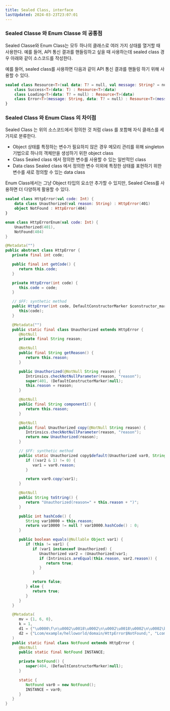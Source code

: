 ```yaml
---
title: Sealed Class, interface
lastUpdated: 2024-03-23T23:07:01
---
```


### Sealed Classe 와 Enum Classe 의 공통점

Sealed Classe와 Enum Class는 모두 하나의 클래스로 여러 가지 상태를 열거할 때 사용한다.
예를 들어, API 통신 결과를 핸들링하고 싶을 때 사용하는데 sealed class 경우 아래와 같이 소스코드를 작성한다.

예를 들어, sealed class를 사용하면  다음과 같이 API 통신 결과를 핸들링 하기 위해 사용할 수 있다.

```kotlin
sealed class Resource<T>(val data: T? = null, val message: String? = null) {
	class Success<T>(data: T) : Resource<T>(data)
    class Loading<T>(data: T? = null) : Resource<T>(data)
    class Error<T>(message: String, data: T? = null) : Resource<T>(message, data)
}
```

### Sealed Class 와 Enum Class 의 차이점

Sealed Class 는 위의 소스코드에서 정의한 것 처럼 class 를 포함해 자식 클래스를 세 가지로 분류한다.
- Object 
    상태를 특정하는 변수가 필요하지 않은 경우 메모리 관리를 위해 singleton 기법으로 하나의 객체만을 생성하기 위한 object class
- Class
    Sealed class 에서 정의한 변수를 사용할 수 있는 일반적인 class
- Data class
    Sealed class 에서 정의한 변수 이외에 특정한 상태를 표현하기 위한 변수를 새로 정의할 수 있는 data class

Enum Class에서는 그냥 Object 타입의 요소만 추가할 수 있지만, Sealed Cless를 사용하면 더 다양하게 활용할 수 있다.

```kotlin
sealed class HttpError(val code: Int) {
	data class Unauthorized(val reason: String) : HttpError(401)
    object NotFound : HttpError(404)
}
```

```kotlin
enum class HttpErrorEnum(val code: Int) {
	Unauthorized(401),
    NotFound(404)
}
```

```java
@Metadata("")
public abstract class HttpError {
   private final int code;

   public final int getCode() {
      return this.code;
   }

   private HttpError(int code) {
      this.code = code;
   }

   // $FF: synthetic method
   public HttpError(int code, DefaultConstructorMarker $constructor_marker) {
      this(code);
   }

   @Metadata("")
   public static final class Unauthorized extends HttpError {
      @NotNull
      private final String reason;

      @NotNull
      public final String getReason() {
         return this.reason;
      }

      public Unauthorized(@NotNull String reason) {
         Intrinsics.checkNotNullParameter(reason, "reason");
         super(401, (DefaultConstructorMarker)null);
         this.reason = reason;
      }

      @NotNull
      public final String component1() {
         return this.reason;
      }

      @NotNull
      public final Unauthorized copy(@NotNull String reason) {
         Intrinsics.checkNotNullParameter(reason, "reason");
         return new Unauthorized(reason);
      }

      // $FF: synthetic method
      public static Unauthorized copy$default(Unauthorized var0, String var1, int var2, Object var3) {
         if ((var2 & 1) != 0) {
            var1 = var0.reason;
         }

         return var0.copy(var1);
      }

      @NotNull
      public String toString() {
         return "Unauthorized(reason=" + this.reason + ")";
      }

      public int hashCode() {
         String var10000 = this.reason;
         return var10000 != null ? var10000.hashCode() : 0;
      }

      public boolean equals(@Nullable Object var1) {
         if (this != var1) {
            if (var1 instanceof Unauthorized) {
               Unauthorized var2 = (Unauthorized)var1;
               if (Intrinsics.areEqual(this.reason, var2.reason)) {
                  return true;
               }
            }

            return false;
         } else {
            return true;
         }
      }
   }

   @Metadata(
      mv = {1, 6, 0},
      k = 1,
      d1 = {"\u0000\f\n\u0002\u0018\u0002\n\u0002\u0018\u0002\n\u0002\b\u0002\bÆ\u0002\u0018\u00002\u00020\u0001B\u0007\b\u0002¢\u0006\u0002\u0010\u0002¨\u0006\u0003"},
      d2 = {"Lcom/example/helloworld/domain/HttpError$NotFound;", "Lcom/example/helloworld/domain/HttpError;", "()V", "helloworld-application"}
   )
   public static final class NotFound extends HttpError {
      @NotNull
      public static final NotFound INSTANCE;

      private NotFound() {
         super(404, (DefaultConstructorMarker)null);
      }

      static {
         NotFound var0 = new NotFound();
         INSTANCE = var0;
      }
   }
}

```